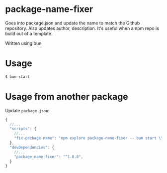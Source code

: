# package-name-fixer
Goes into package.json and update the name to match the Github repository. Also updates author, description. It's useful when a npm repo is build out of a template.

Written using bun

# Usage

```bash
$ bun start
```

# Usage from another package

Update `package.json`:
```js
{
  //...
  "scripts": {
    //...
    "fix-package-name": "npm explore package-name-fixer -- bun start \"$(pwd)\""
  },
  "devDependencies": {
    //...
    "package-name-fixer": "^1.0.8",
  }
}
```

